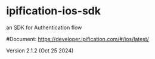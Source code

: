 # ipification-ios-sdk
an SDK for Authentication flow

#Document: https://developer.ipification.com/#/ios/latest/

Version 2.1.2 (Oct 25 2024)
